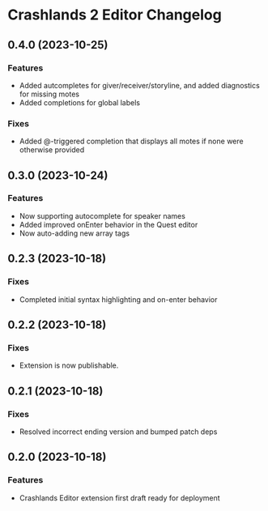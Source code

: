 # Crashlands 2 Editor Changelog

## 0.4.0 (2023-10-25)

### Features

- Added autcompletes for giver/receiver/storyline, and added diagnostics for missing motes
- Added completions for global labels

### Fixes

- Added @-triggered completion that displays all motes if none were otherwise provided

## 0.3.0 (2023-10-24)

### Features

- Now supporting autocomplete for speaker names
- Added improved onEnter behavior in the Quest editor
- Now auto-adding new array tags

## 0.2.3 (2023-10-18)

### Fixes

- Completed initial syntax highlighting and on-enter behavior

## 0.2.2 (2023-10-18)

### Fixes

- Extension is now publishable.

## 0.2.1 (2023-10-18)

### Fixes

- Resolved incorrect ending version and bumped patch deps

## 0.2.0 (2023-10-18)

### Features

- Crashlands Editor extension first draft ready for deployment